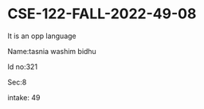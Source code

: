 # CSE-122-FALL-2022-49-08

It is an opp language  

Name:tasnia washim bidhu

Id no:321

Sec:8

intake: 49
